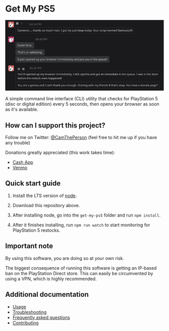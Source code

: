 # Get My PS5

![Reddit conversation](./src/assets/bot-validation.jpg)

A simple command line interface (CLI) utility that checks for PlayStation 5 (disc or digital edition) every 5 seconds, then opens your browser as soon as it's available.

## How can I support this project?

Follow me on Twitter: [@CamThePerson](https://twitter.com/CamThePerson) (feel free to hit me up if you have any trouble)

Donations greatly appreciated (this work takes time):
* [Cash App](https://cash.app/$CamThePerson)
* [Venmo](https://venmo.com/Cameron-Hermens-1)


## Quick start guide

1. Install the LTS version of [node](https://nodejs.org/en/).

1. Download this repository above.

1. After installing node, go into the `get-my-ps5` folder and run `npm install`.

1. After it finishes installing, run `npm run watch` to start monitoring for PlayStation 5 restocks.

## Important note

By using this software, you are doing so at your own risk. 

The biggest consequence of running this software is getting an IP-based ban on the PlayStation Direct store. This can easily be circumvented by using a VPN, which is highly recommended.

## Additional documentation

* [Usage](./docs/usage.md)
* [Troubleshooting](./docs/issues.md)
* [Frequently asked questions](./docs/faq.md)
* [Contributing](./docs/contributing.md)
